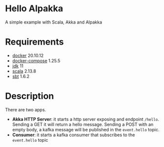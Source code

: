 # Hello Alpakka

A simple example with Scala, Akka and Alpakka

# Requirements

- [docker](https://www.docker.com/) 20.10.12
- [docker-compose](https://docs.docker.com/compose/) 1.25.5
- [jdk](https://adoptopenjdk.net/) 11
- [scala](https://www.scala-lang.org/) 2.13.8
- [sbt](https://www.scala-sbt.org/) 1.6.2

# Description

There are two apps.
- **Akka HTTP Server**: it starts a http server exposing and endpoint `/hello`. Sending a GET it will return a hello message. Sending a POST with an empty body, a kafka message will be published in the `event.hello` topic.
- **Consumer**: it starts a kafka consumer that subscribes to the `event.hello` topic

